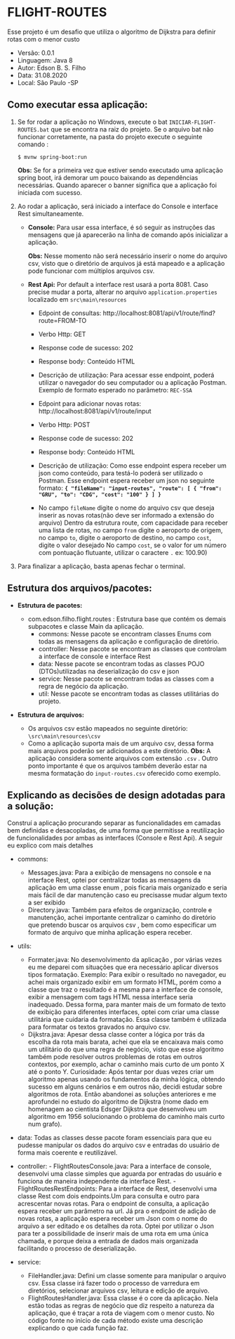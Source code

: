 # FLIGHT-ROUTES
Esse projeto é um desafio que utiliza o algoritmo de Dijkstra para definir rotas com o menor custo

- Versão: 0.0.1
- Linguagem: Java 8
- Autor: Edson B. S. Filho
- Data: 31.08.2020 
- Local: São Paulo -SP

## Como executar essa aplicação: ## 

 1. Se for rodar a aplicação no Windows, execute o bat `INICIAR-FLIGHT-ROUTES.bat` que se encontra na raiz do projeto.
	Se o arquivo bat não funcionar corretamente, na pasta do projeto execute o seguinte comando :
	```shell
	$ mvnw spring-boot:run
	```
	
	**Obs:** Se for a primeira vez que estiver sendo executado uma aplicação spring boot, irá demorar um pouco baixando as dependências necessárias.
	Quando aparecer o banner significa que a aplicação foi iniciada com sucesso.
 
 2. Ao rodar a aplicação, será iniciado  a interface do Console e interface Rest simultaneamente.
	- **Console:** 
		Para usar essa interface, é só seguir as instruções  das mensagens que já aparecerão na linha de comando após inicializar a aplicação.
		
		**Obs:** Nesse momento não será necessário inserir o nome do arquivo csv, visto que o diretório de arquivos
		já está mapeado e a aplicação pode funcionar com múltiplos arquivos csv.
		
	- **Rest Api:** 
		Por default a interface rest usará a porta 8081. Caso precise mudar a porta, alterar no arquivo `application.properties` localizado em `src\main\resources`
		- Edpoint de consultas:  http://localhost:8081/api/v1/route/find?route=FROM-TO
		- Verbo Http: GET
		- Response code de sucesso: 202
		- Response body: Conteúdo HTML
		- Descrição de utilização: Para acessar esse endpoint, poderá utilizar o navegador do seu computador ou a aplicação Postman.
		Exemplo de formato esperado no parâmetro: 
					```
					REC-SSA
					```
		
		- Edpoint para adicionar novas rotas:  http://localhost:8081/api/v1/route/input
		- Verbo Http: POST
		- Response code de sucesso: 202
		- Response body: Conteúdo HTML
		- Descrição de utilização: Como esse endpoint espera receber um json como conteúdo, para testá-lo poderá ser utilizado o Postman.
		Esse endpoint espera receber um json no seguinte formato:
					**```
					{
						"fileName": "input-routes",
						"route": [
							{
								"from": "GRU",
								"to": "CDG",
								"cost": "100"
							}
						]
					}
					```**
		- No campo `fileName` digite o nome do arquivo csv que deseja inserir as novas rotas(não deve ser informado a extensão do arquivo)
		Dentro da estrutura route, com capacidade para receber uma lista de rotas, no campo `from` digite o aeroporto de origem,
		no campo `to`, digite o aeroporto de destino, no campo `cost`, digite o valor desejado 
		No campo `cost`, se o valor for um número com pontuação flutuante, utilizar o caractere `.` ex: 100.90)

3. Para finalizar a aplicação, basta apenas fechar o terminal.

## Estrutura dos arquivos/pacotes: ## 

- **Estrutura de pacotes:**
	- com.edson.filho.flight.routes : Estrutura base  que contém os demais subpacotes e classe Main da aplicação.
		- commons: 	Nesse pacote se encontram classes Enums com	todas as mensagens da aplicação e configuração de diretório.
		- controller: Nesse pacote se encontram as classes que controlam a interface de console e interface Rest
		- data: Nesse pacote se encontram todas as classes POJO (DTOs)utilizadas  na deserialização do csv e json
		- service: Nesse pacote se encontram todas as classes com a regra de negócio da aplicação.
		- util: Nesse pacote se encontram todas as classes utilitárias do projeto.
		
- **Estrutura de arquivos:**
	 - Os arquivos csv estão mapeados no seguinte diretório: `\src\main\resources\csv`
	 - Como a aplicação suporta mais de um arquivo csv, dessa forma mais arquivos poderão ser adicionados a este diretório.
	 **Obs:** A aplicação considera somente arquivos com extensão `.csv` .
	 Outro ponto importante é que os arquivos também deverão estar na mesma formatação do `input-routes.csv` oferecido como exemplo.


	
## Explicando as decisões de design adotadas para a solução: ## 
Construí a aplicação procurando separar as funcionalidades em camadas bem definidas e desacopladas, de uma 
forma que permitisse a reutilização de funcionalidades por ambas as interfaces (Console e Rest Api).
A seguir eu explico com mais detalhes

- commons: 
	- Messages.java:
		Para a exibição de mensagens no console e na interface Rest, optei por centralizar todas as mensagens da aplicação em uma classe enum ,
		pois ficaria mais organizado e seria mais fácil de dar manutenção caso eu precisasse mudar algum texto a ser exibido
	- Directory.java:
		Também para efeitos de organização, controle e manutenção,
		achei importante centralizar o caminho do diretório que pretendo buscar os arquivos csv , bem como especificar um formato de arquivo 
		que minha aplicação espera receber.
- utils:
	- Formater.java:
		No desenvolvimento da aplicação , por várias vezes eu me deparei com situações que era necessário aplicar diversos tipos formatação.
		Exemplo: Para exibir o resultado no navegador, eu achei mais organizado exibir em um formato HTML, 
		porém como a classe que traz o resultado é a mesma para a interface de console, exibir a mensagem com tags HTML nessa interface seria inadequado.
		Dessa forma, para manter mais de um formato de texto de exibição para diferentes interfaces, optei com criar uma classe utilitária
		que cuidaria da formatação. Essa classe também é utilizada para formatar os textos gravados no arquivo csv. 		
	- Dijkstra.java:
		Apesar dessa classe conter a lógica por trás da escolha da rota mais barata, achei que ela se encaixava mais como um utilitário 
		do que uma regra de negócio, visto que esse algoritmo também pode resolver outros problemas de rotas em outros contextos,
		por exemplo, achar o caminho mais curto de um ponto X até o ponto Y.
		Curiosidade:
		Após tentar por duas vezes criar um algoritmo apenas usando os fundamentos da minha lógica, obtendo sucesso em alguns cenários e em outros não,
		decidi estudar sobre algoritmos de rota. Então abandonei as soluções anteriores e me aprofundei no estudo do algoritmo de Dijkstra 
		(nome dado em homenagem ao cientista Edsger Dijkstra que desenvolveu um algoritmo em 1956 solucionando o problema do caminho mais curto num grafo).
- data:
		Todas as classes desse pacote foram essenciais para que eu pudesse manipular os dados do arquivo csv e entradas do usuário de forma mais coerente 
		e reutilizável. 
- controller:
	  - FlightRoutesConsole.java:
		Para a interface de console, desenvolvi uma classe simples que aguarda por entradas do usuário e funciona de maneira independente da interface Rest. 
	  - FlightRoutesRestEndpoints:
		Para a interface de Rest, desenvolvi uma classe Rest com dois endpoints.Um para consulta e outro para acrescentar novas rotas. 
		Para o endpoint de consulta, a aplicação espera receber um parâmetro na url.
		Já pra o endpoint de adição de novas rotas, a aplicação espera receber um Json com o nome do arquivo a ser editado e os detalhes da rota.
		Optei por utilizar o Json para ter a possibilidade de inserir mais de uma rota em uma única chamada,
		e porque deixa a entrada de dados mais organizada facilitando o processo de deserialização.
	  
- service:	
	 - FileHandler.java:
		Defini um classe somente para manipular o arquivo csv. Essa classe irá fazer todo o processo de varredura em diretórios, 
		selecionar arquivos csv, leitura e edição de arquivo.
	 - FlightRoutesHandler.java:
		Essa classe é o core da aplicação. Nela estão todas as regras de negócio que diz respeito a natureza da aplicação,
		que é traçar a rota de viagem com o menor custo. 
		No código fonte no inicio de cada método existe uma descrição explicando o que cada função faz.
